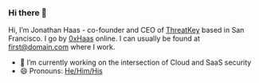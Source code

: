 ### Hi there 👋

Hi, I’m Jonathan Haas - co-founder and CEO of [ThreatKey](https://threatkey.com) based in San Francisco. I go by [0xHaas](https://keybase.io/0xHaas) online. I can usually be found at first@domain.com where I work.

- 🔭 I’m currently working on the intersection of Cloud and SaaS security
- 😄 Pronouns: [He/Him/His](https://pronoun.is/he)
